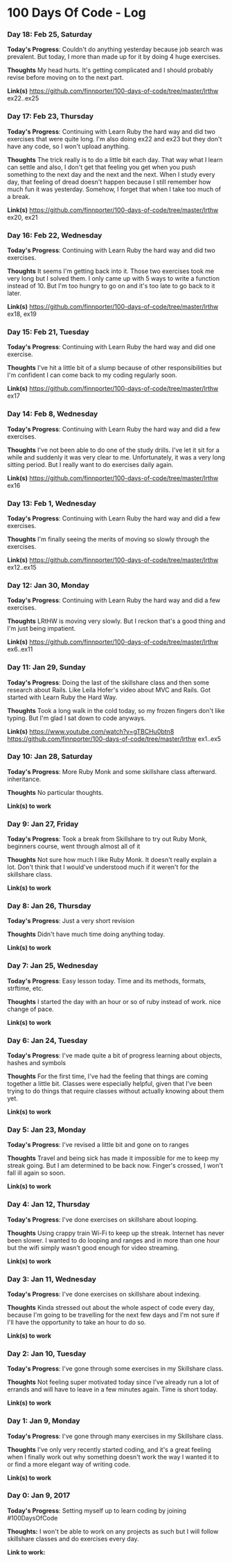 # 100 Days Of Code - Log

### Day 18: Feb 25, Saturday

**Today's Progress**: Couldn't do anything yesterday because job search was prevalent. But today, I more than made up for it by doing 4 huge exercises.

**Thoughts** My head hurts. It's getting complicated and I should probably revise before moving on to the next part.

**Link(s)** 
https://github.com/finnporter/100-days-of-code/tree/master/lrthw ex22..ex25


### Day 17: Feb 23, Thursday

**Today's Progress**: Continuing with Learn Ruby the hard way and did two exercises that were quite long. I'm also doing ex22 and ex23 but they don't have any code, so I won't upload anything.

**Thoughts** The trick really is to do a little bit each day. That way what I learn can settle and also, I don't get that feeling you get when you push something to the next day and the next and the next. When I study every day, that feeling of dread doesn't happen because I still remember how much fun it was yesterday. Somehow, I forget that when I take too much of a break.

**Link(s)** 
https://github.com/finnporter/100-days-of-code/tree/master/lrthw ex20, ex21


### Day 16: Feb 22, Wednesday

**Today's Progress**: Continuing with Learn Ruby the hard way and did two exercises.

**Thoughts** It seems I'm getting back into it. Those two exercises took me very long but I solved them. I only came up with 5 ways to write a function instead of 10. But I'm too hungry to go on and it's too late to go back to it later.

**Link(s)** 
https://github.com/finnporter/100-days-of-code/tree/master/lrthw ex18, ex19


### Day 15: Feb 21, Tuesday

**Today's Progress**: Continuing with Learn Ruby the hard way and did one exercise.

**Thoughts** I've hit a little bit of a slump because of other responsibilities but I'm confident I can come back to my coding regularly soon.

**Link(s)** 
https://github.com/finnporter/100-days-of-code/tree/master/lrthw ex17


### Day 14: Feb 8, Wednesday

**Today's Progress**: Continuing with Learn Ruby the hard way and did a few exercises.

**Thoughts** I've not been able to do one of the study drills. I've let it sit for a while and suddenly it was very clear to me. Unfortunately, it was a very long sitting period. But I really want to do exercises daily again.

**Link(s)** 
https://github.com/finnporter/100-days-of-code/tree/master/lrthw ex16


### Day 13: Feb 1, Wednesday

**Today's Progress**: Continuing with Learn Ruby the hard way and did a few exercises.

**Thoughts** I'm finally seeing the merits of moving so slowly through the exercises.

**Link(s)** 
https://github.com/finnporter/100-days-of-code/tree/master/lrthw ex12..ex15


### Day 12: Jan 30, Monday

**Today's Progress**: Continuing with Learn Ruby the hard way and did a few exercises.

**Thoughts** LRtHW is moving very slowly. But I reckon that's a good thing and I'm just being impatient.

**Link(s)** 
https://github.com/finnporter/100-days-of-code/tree/master/lrthw ex6..ex11


### Day 11: Jan 29, Sunday

**Today's Progress**: Doing the last of the skillshare class and then some research about Rails. Like Leila Hofer's video about MVC and Rails. Got started with Learn Ruby the Hard Way.

**Thoughts** Took a long walk in the cold today, so my frozen fingers don't like typing. But I'm glad I sat down to code anyways.

**Link(s)** 
https://www.youtube.com/watch?v=gTBCHu0btn8
https://github.com/finnporter/100-days-of-code/tree/master/lrthw ex1..ex5


### Day 10: Jan 28, Saturday

**Today's Progress**: More Ruby Monk and some skillshare class afterward. inheritance.

**Thoughts** No particular thoughts.

**Link(s) to work**


### Day 9: Jan 27, Friday

**Today's Progress**: Took a break from Skillshare to try out Ruby Monk, beginners course, went through almost all of it

**Thoughts** Not sure how much I like Ruby Monk. It doesn't really explain a lot. Don't think that I would've understood much if it weren't for the skillshare class.

**Link(s) to work**


### Day 8: Jan 26, Thursday

**Today's Progress**: Just a very short revision

**Thoughts** Didn't have much time doing anything today.

**Link(s) to work**


### Day 7: Jan 25, Wednesday

**Today's Progress**: Easy lesson today. Time and its methods, formats, strftime, etc.

**Thoughts** I started the day with an hour or so of ruby instead of work. nice change of pace.

**Link(s) to work**


### Day 6: Jan 24, Tuesday

**Today's Progress**: I've made quite a bit of progress learning about objects, hashes and symbols

**Thoughts** For the first time, I've had the feeling that things are coming together a little bit. Classes were especially helpful, given that I've been trying to do things that require classes without actually knowing about them yet.

**Link(s) to work**


### Day 5: Jan 23, Monday

**Today's Progress**: I've revised a little bit and gone on to ranges

**Thoughts** Travel and being sick has made it impossible for me to keep my streak going. But I am determined to be back now. Finger's crossed, I won't fall ill again so soon.

**Link(s) to work**


### Day 4: Jan 12, Thursday

**Today's Progress**: I've done exercises on skillshare about looping.

**Thoughts** Using crappy train Wi-Fi to keep up the streak. Internet has never been slower. I wanted to do looping and ranges and in more than one hour but the wifi simply wasn't good enough for video streaming.

**Link(s) to work**


### Day 3: Jan 11, Wednesday

**Today's Progress**: I've done exercises on skillshare about indexing.

**Thoughts** Kinda stressed out about the whole aspect of code every day, because I'm going to be travelling for the next few days and I'm not sure if I'll have the opportunity to take an hour to do so. 

**Link(s) to work**


### Day 2: Jan 10, Tuesday

**Today's Progress**: I've gone through some exercises in my Skillshare class.

**Thoughts** Not feeling super motivated today since I've already run a lot of errands and will have to leave in a few minutes again. Time is short today. 

**Link(s) to work**


### Day 1: Jan 9, Monday

**Today's Progress**: I've gone through many exercises in my Skillshare class.

**Thoughts** I've only very recently started coding, and it's a great feeling when I finally work out why something doesn't work the way I wanted it to or find a more elegant way of writing code.

**Link(s) to work**


### Day 0: Jan 9, 2017

**Today's Progress**: Setting myself up to learn coding by joining #100DaysOfCode

**Thoughts:** I won't be able to work on any projects as such but I will follow skillshare classes and do exercises every day.

**Link to work:** 

